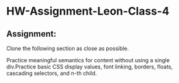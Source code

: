 # HW-Assignment-Leon-Class-4

<h2>Assignment:</h2>
<span>Clone the following section as close as possible.</span>

<p> Practice meaningful semantics for content without using a single div.Practice basic CSS display values, font linking, borders, floats, cascading selectors, and n-th child.</p>
